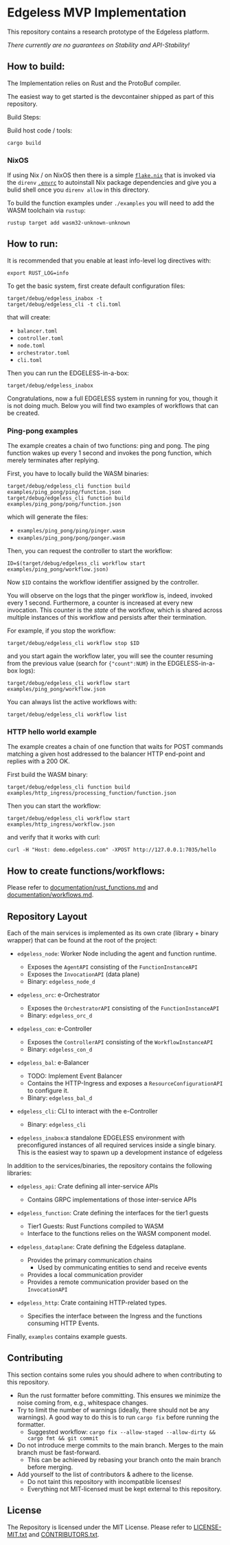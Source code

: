 # Edgeless MVP Implementation

This repository contains a research prototype of the Edgeless platform.

*There currently are no guarantees on Stability and API-Stability!*

## How to build:

The Implementation relies on Rust and the ProtoBuf compiler.

The easiest way to get started is the devcontainer shipped as part of this repository. 

Build Steps:

Build host code / tools:

```
cargo build
```

### NixOS

If using Nix / on NixOS then there is a simple [`flake.nix`](./flake.nix) that is invoked via the `direnv` [`.envrc`](./.envrc) to autoinstall Nix package dependencies and give you a bulid shell once you `direnv allow` in this directory.

To build the function examples under `./examples` you will need to add the WASM toolchain via `rustup`:

```shell
rustup target add wasm32-unknown-unknown
```

## How to run:

It is recommended that you enable at least info-level log directives with:

```
export RUST_LOG=info
```

To get the basic system, first create default configuration files:

```
target/debug/edgeless_inabox -t 
target/debug/edgeless_cli -t cli.toml
```

that will create:

- `balancer.toml`
- `controller.toml`
- `node.toml`
- `orchestrator.toml`
- `cli.toml`

Then you can run the EDGELESS-in-a-box:

```
target/debug/edgeless_inabox
```

Congratulations, now a full EDGELESS system in running for you, though it is not doing much.
Below you will find two examples of workflows that can be created.

### Ping-pong examples

The example creates a chain of two functions: ping and pong. The ping function wakes up every 1 second and invokes the pong function, which merely terminates after replying.

First, you have to locally build the WASM binaries:

```
target/debug/edgeless_cli function build examples/ping_pong/ping/function.json
target/debug/edgeless_cli function build examples/ping_pong/pong/function.json
```

which will generate the files:

- `examples/ping_pong/ping/pinger.wasm`
- `examples/ping_pong/pong/ponger.wasm`

Then, you can request the controller to start the workflow:

```
ID=$(target/debug/edgeless_cli workflow start examples/ping_pong/workflow.json)
```

Now `$ID` contains the workflow identifier assigned by the controller.

You will observe on the logs that the pinger workflow is, indeed, invoked every 1 second. Furthermore, a counter is increased at every new invocation. This counter is the _state_ of the workflow, which is shared across multiple instances of this workflow and persists after their termination.

For example, if you stop the workflow:

```
target/debug/edgeless_cli workflow stop $ID
```

and you start again the workflow later, you will see the counter resuming from the previous value (search for `{"count":NUM}` in the EDGELESS-in-a-box logs):

```
target/debug/edgeless_cli workflow start examples/ping_pong/workflow.json
```

You can always list the active workflows with:

```
target/debug/edgeless_cli workflow list
```

### HTTP hello world example

The example creates a chain of one function that waits for POST commands matching a given host addressed to the balancer HTTP end-point and replies with a 200 OK.

First build the WASM binary:

```
target/debug/edgeless_cli function build examples/http_ingress/processing_function/function.json
```

Then you can start the workflow:

```
target/debug/edgeless_cli workflow start examples/http_ingress/workflow.json
```

and verify that it works with curl:

```
curl -H "Host: demo.edgeless.com" -XPOST http://127.0.0.1:7035/hello
```

## How to create functions/workflows:

Please refer to [documentation/rust_functions.md](documentation/rust_functions.md) and [documentation/workflows.md](documentation/workflows.md).

## Repository Layout

Each of the main services is implemented as its own crate (library + binary wrapper) that can be found at the root of the project:

* `edgeless_node`:  Worker Node including the agent and function runtime.
    * Exposes the `AgentAPI` consisting of the `FunctionInstanceAPI`
    * Exposes the `InvocationAPI` (data plane)
    * Binary: `edgeless_node_d`

* `edgeless_orc`: e-Orchestrator
    * Exposes the `OrchestratorAPI` consisting of the `FunctionInstanceAPI`
    * Binary: `edgeless_orc_d`

* `edgeless_con`: e-Controller
    * Exposes the `ControllerAPI` consisting of the `WorkflowInstanceAPI`
    * Binary: `edgeless_con_d`

* `edgeless_bal`: e-Balancer
    * TODO: Implement Event Balancer
    * Contains the HTTP-Ingress and exposes a `ResourceConfigurationAPI` to configure it.
    * Binary: `edgeless_bal_d`

* `edgeless_cli`: CLI to interact with the e-Controller
    * Binary: `edgeless_cli`

* `edgeless_inabox`:a standalone EDGELESS environment with preconfigured instances of all required services inside a single binary. This is the easiest way to spawn up a development instance of edgeless

In addition to the services/binaries, the repository contains the following libraries:

* `edgeless_api`: Crate defining all inter-service APIs
    * Contains GRPC implementations of those inter-service APIs

* `edgeless_function`: Crate defining the interfaces for the tier1 guests
    * Tier1 Guests: Rust Functions compiled to WASM
    * Interface to the functions relies on the WASM component model.

* `edgeless_dataplane`: Crate defining the Edgeless dataplane.
    * Provides the primary communication chains
        * Used by communicating entities to send and receive events
    * Provides a local communication provider
    * Provides a remote communication provider based on the `InvocationAPI`

* `edgeless_http`: Crate containing HTTP-related types.
    * Specifies the interface between the Ingress and the functions consuming HTTP Events.

Finally, `examples` contains example guests.

## Contributing

This section contains some rules you should adhere to when contributing to this repository.

* Run the rust formatter before committing. This ensures we minimize the noise coming from, e.g., whitespace changes.
* Try to limit the number of warnings (ideally, there should not be any warnings). A good way to do this is to run `cargo fix` before running the formatter.
    *  Suggested workflow: `cargo fix --allow-staged --allow-dirty && cargo fmt && git commit`
* Do not introduce merge commits to the main branch. Merges to the main branch must be fast-forward.
    *   This can be achieved by rebasing your branch onto the main branch before merging.
* Add yourself to the list of contributors & adhere to the license.
    * Do not taint this repository with incompatible licenses!
    * Everything not MIT-licensed must be kept external to this repository.

## License

The Repository is licensed under the MIT License. Please refer to [LICENSE-MIT.txt](LICENSE-MIT.txt) and [CONTRIBUTORS.txt](CONTRIBUTORS.txt). 
